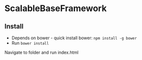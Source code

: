 # ScalableBaseFramework

## Install

- Depends on bower - quick install bower: `npm install -g bower`
- Run `bower install`

Navigate to folder and run index.html

